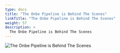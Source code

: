 ```yaml
---
type: docs
title: "The Onbe Pipeline is Behind The Scenes"
linkTitle: "The Onbe Pipeline is Behind The Scenes"
weight: 57
description: >
  The Onbe Pipeline is Behind The Scenes
---
```


![The Onbe Pipeline is Behind The Scenes](/images/bootcamp-slides/microservices-bootcamp/Slide57.PNG)
